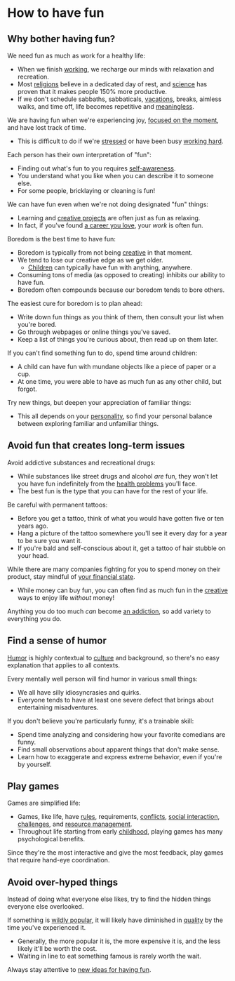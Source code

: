 
# How to have fun

## Why bother having fun?

We need fun as much as work for a healthy life:

- When we finish [working](success-4_routine.md), we recharge our minds with relaxation and recreation.
- Most [religions](religion.md) believe in a dedicated day of rest, and [science](science.md) has proven that it makes people 150% more productive.
- If we don't schedule sabbaths, sabbaticals, [vacations](fun-vacations.md), breaks, aimless walks, and time off, life becomes repetitive and [meaningless](meaning.md).

We are having fun when we're experiencing joy, [focused on the moment](awareness.md), and have lost track of time.

- This is difficult to do if we're [stressed](mind-feelings-happiness-stress.md) or have been busy [working hard](success-4_routine.md).

Each person has their own interpretation of "fun":

- Finding out what's fun to you requires [self-awareness](awareness.md).
- You understand what you like when you can describe it to someone else.
- For some people, bricklaying or cleaning is fun!

We can have fun even when we're not doing designated "fun" things:

- Learning and [creative projects](mind-creativity.md) are often just as fun as relaxing.
- In fact, if you've found [a career you love](jobs-1_why.md), your *work* is often fun.

Boredom is the best time to have fun:

- Boredom is typically from not being [creative](mind-creativity.md) in that moment.
- We tend to lose our creative edge as we get older.
  - [Children](parenting-children.md) can typically have fun with anything, anywhere.
- Consuming tons of media (as opposed to creating) inhibits our ability to have fun.
- Boredom often compounds because our boredom tends to bore others.

The easiest cure for boredom is to plan ahead:

- Write down fun things as you think of them, then consult your list when you're bored.
- Go through webpages or online things you've saved.
- Keep a list of things you're curious about, then read up on them later.

If you can't find something fun to do, spend time around children:

- A child can have fun with mundane objects like a piece of paper or a cup.
- At one time, you were able to have as much fun as any other child, but forgot.

Try new things, but deepen your appreciation of familiar things:

- This all depends on your [personality](personality.md), so find your personal balance between exploring familiar and unfamiliar things.

## Avoid fun that creates long-term issues

Avoid addictive substances and recreational drugs:

- While substances like street drugs and alcohol *are* fun, they won't let you have fun indefinitely from the [health problems](body-4_health.md) you'll face.
- The best fun is the type that you can have for the rest of your life.

Be careful with permanent tattoos:

- Before you get a tattoo, think of what you would have gotten five or ten years ago.
- Hang a picture of the tattoo somewhere you'll see it every day for a year to be sure you want it.
- If you're bald and self-conscious about it, get a tattoo of hair stubble on your head.

While there are many companies fighting for you to spend money on their product, stay mindful of [your financial state](money-3_budget.md).

- While money can buy fun, you can often find as much fun in the [creative](mind-creativity-how.md) ways to enjoy life *without* money!

Anything you do too much *can* become [an addiction](addiction-substances.md), so add variety to everything you do.

## Find a sense of humor

[Humor](humor.md) is highly contextual to [culture](people-rules.md) and background, so there's no easy explanation that applies to all contexts.

Every mentally well person will find humor in various small things:

- We all have silly idiosyncrasies and quirks.
- Everyone tends to have at least one severe defect that brings about entertaining misadventures.

If you don't believe you're particularly funny, it's a trainable skill:

- Spend time analyzing and considering how your favorite comedians are funny.
- Find small observations about apparent things that don't make sense.
- Learn how to exaggerate and express extreme behavior, even if you're by yourself.

## Play games

Games are simplified life:

- Games, like life, have [rules](people-rules.md), requirements, [conflicts](people-5_conflicts.md), [social interaction](people-1_why.md), [challenges](success-3_goals.md), and [resource management](power-types.md).
- Throughout life starting from early [childhood](parenting-children.md), playing games has many psychological benefits.

Since they're the most interactive and give the most feedback, play games that require hand-eye coordination.

## Avoid over-hyped things

Instead of doing what everyone else likes, try to find the hidden things everyone else overlooked.

If something is [wildly popular](trends.md), it will likely have diminished in [quality](values-quality.md) by the time you've experienced it.

- Generally, the more popular it is, the more expensive it is, and the less likely it'll be worth the cost.
- Waiting in line to eat something famous is rarely worth the wait.

Always stay attentive to [new ideas for having fun](fun-ideas.md).
